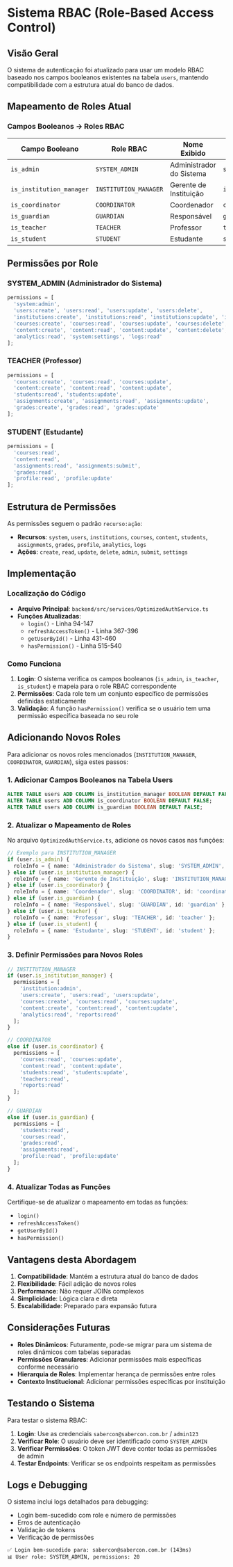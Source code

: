 # Sistema RBAC (Role-Based Access Control)

## Visão Geral

O sistema de autenticação foi atualizado para usar um modelo RBAC baseado nos campos booleanos existentes na tabela `users`, mantendo compatibilidade com a estrutura atual do banco de dados.

## Mapeamento de Roles Atual

### Campos Booleanos → Roles RBAC

| Campo Booleano | Role RBAC | Nome Exibido | ID |
|----------------|-----------|--------------|-----|
| `is_admin` | `SYSTEM_ADMIN` | Administrador do Sistema | `system_admin` |
| `is_institution_manager` | `INSTITUTION_MANAGER` | Gerente de Instituição | `institution_manager` |
| `is_coordinator` | `COORDINATOR` | Coordenador | `coordinator` |
| `is_guardian` | `GUARDIAN` | Responsável | `guardian` |
| `is_teacher` | `TEACHER` | Professor | `teacher` |
| `is_student` | `STUDENT` | Estudante | `student` |

## Permissões por Role

### SYSTEM_ADMIN (Administrador do Sistema)
```typescript
permissions = [
  'system:admin',
  'users:create', 'users:read', 'users:update', 'users:delete',
  'institutions:create', 'institutions:read', 'institutions:update', 'institutions:delete',
  'courses:create', 'courses:read', 'courses:update', 'courses:delete',
  'content:create', 'content:read', 'content:update', 'content:delete',
  'analytics:read', 'system:settings', 'logs:read'
];
```

### TEACHER (Professor)
```typescript
permissions = [
  'courses:create', 'courses:read', 'courses:update',
  'content:create', 'content:read', 'content:update',
  'students:read', 'students:update',
  'assignments:create', 'assignments:read', 'assignments:update',
  'grades:create', 'grades:read', 'grades:update'
];
```

### STUDENT (Estudante)
```typescript
permissions = [
  'courses:read',
  'content:read',
  'assignments:read', 'assignments:submit',
  'grades:read',
  'profile:read', 'profile:update'
];
```

## Estrutura de Permissões

As permissões seguem o padrão `recurso:ação`:

- **Recursos**: `system`, `users`, `institutions`, `courses`, `content`, `students`, `assignments`, `grades`, `profile`, `analytics`, `logs`
- **Ações**: `create`, `read`, `update`, `delete`, `admin`, `submit`, `settings`

## Implementação

### Localização do Código
- **Arquivo Principal**: `backend/src/services/OptimizedAuthService.ts`
- **Funções Atualizadas**:
  - `login()` - Linha 94-147
  - `refreshAccessToken()` - Linha 367-396
  - `getUserById()` - Linha 431-460
  - `hasPermission()` - Linha 515-540

### Como Funciona

1. **Login**: O sistema verifica os campos booleanos (`is_admin`, `is_teacher`, `is_student`) e mapeia para o role RBAC correspondente
2. **Permissões**: Cada role tem um conjunto específico de permissões definidas estaticamente
3. **Validação**: A função `hasPermission()` verifica se o usuário tem uma permissão específica baseada no seu role

## Adicionando Novos Roles

Para adicionar os novos roles mencionados (`INSTITUTION_MANAGER`, `COORDINATOR`, `GUARDIAN`), siga estes passos:

### 1. Adicionar Campos Booleanos na Tabela Users

```sql
ALTER TABLE users ADD COLUMN is_institution_manager BOOLEAN DEFAULT FALSE;
ALTER TABLE users ADD COLUMN is_coordinator BOOLEAN DEFAULT FALSE;
ALTER TABLE users ADD COLUMN is_guardian BOOLEAN DEFAULT FALSE;
```

### 2. Atualizar o Mapeamento de Roles

No arquivo `OptimizedAuthService.ts`, adicione os novos casos nas funções:

```typescript
// Exemplo para INSTITUTION_MANAGER
if (user.is_admin) {
  roleInfo = { name: 'Administrador do Sistema', slug: 'SYSTEM_ADMIN', id: 'system_admin' };
} else if (user.is_institution_manager) {
  roleInfo = { name: 'Gerente de Instituição', slug: 'INSTITUTION_MANAGER', id: 'institution_manager' };
} else if (user.is_coordinator) {
  roleInfo = { name: 'Coordenador', slug: 'COORDINATOR', id: 'coordinator' };
} else if (user.is_guardian) {
  roleInfo = { name: 'Responsável', slug: 'GUARDIAN', id: 'guardian' };
} else if (user.is_teacher) {
  roleInfo = { name: 'Professor', slug: 'TEACHER', id: 'teacher' };
} else if (user.is_student) {
  roleInfo = { name: 'Estudante', slug: 'STUDENT', id: 'student' };
}
```

### 3. Definir Permissões para Novos Roles

```typescript
// INSTITUTION_MANAGER
if (user.is_institution_manager) {
  permissions = [
    'institution:admin',
    'users:create', 'users:read', 'users:update',
    'courses:create', 'courses:read', 'courses:update',
    'content:create', 'content:read', 'content:update',
    'analytics:read', 'reports:read'
  ];
}

// COORDINATOR
else if (user.is_coordinator) {
  permissions = [
    'courses:read', 'courses:update',
    'content:read', 'content:update',
    'students:read', 'students:update',
    'teachers:read',
    'reports:read'
  ];
}

// GUARDIAN
else if (user.is_guardian) {
  permissions = [
    'students:read',
    'courses:read',
    'grades:read',
    'assignments:read',
    'profile:read', 'profile:update'
  ];
}
```

### 4. Atualizar Todas as Funções

Certifique-se de atualizar o mapeamento em todas as funções:
- `login()`
- `refreshAccessToken()`
- `getUserById()`
- `hasPermission()`

## Vantagens desta Abordagem

1. **Compatibilidade**: Mantém a estrutura atual do banco de dados
2. **Flexibilidade**: Fácil adição de novos roles
3. **Performance**: Não requer JOINs complexos
4. **Simplicidade**: Lógica clara e direta
5. **Escalabilidade**: Preparado para expansão futura

## Considerações Futuras

- **Roles Dinâmicos**: Futuramente, pode-se migrar para um sistema de roles dinâmicos com tabelas separadas
- **Permissões Granulares**: Adicionar permissões mais específicas conforme necessário
- **Hierarquia de Roles**: Implementar herança de permissões entre roles
- **Contexto Institucional**: Adicionar permissões específicas por instituição

## Testando o Sistema

Para testar o sistema RBAC:

1. **Login**: Use as credenciais `sabercon@sabercon.com.br` / `admin123`
2. **Verificar Role**: O usuário deve ser identificado como `SYSTEM_ADMIN`
3. **Verificar Permissões**: O token JWT deve conter todas as permissões de admin
4. **Testar Endpoints**: Verificar se os endpoints respeitam as permissões

## Logs e Debugging

O sistema inclui logs detalhados para debugging:
- Login bem-sucedido com role e número de permissões
- Erros de autenticação
- Validação de tokens
- Verificação de permissões

```
✅ Login bem-sucedido para: sabercon@sabercon.com.br (143ms)
📊 User role: SYSTEM_ADMIN, permissions: 20